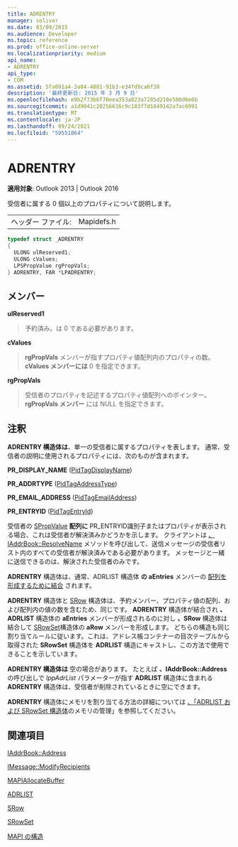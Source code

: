 ```yaml
---
title: ADRENTRY
manager: soliver
ms.date: 03/09/2015
ms.audience: Developer
ms.topic: reference
ms.prod: office-online-server
ms.localizationpriority: medium
api_name:
- ADRENTRY
api_type:
- COM
ms.assetid: 5fa091a4-3a84-4881-91b3-e34fd9ca6f38
description: '最終更新日: 2015 年 3 月 9 日'
ms.openlocfilehash: e9b2f73b6f70eea353a023a7285d210e508d6e6b
ms.sourcegitcommit: a1d9041c20256616c9c183f7d1049142a7ac6991
ms.translationtype: MT
ms.contentlocale: ja-JP
ms.lasthandoff: 09/24/2021
ms.locfileid: "59551864"
---
```

# <a name="adrentry"></a>ADRENTRY

  
  
**適用対象**: Outlook 2013 | Outlook 2016 
  
受信者に属する 0 個以上のプロパティについて説明します。
  
|||
|:-----|:-----|
|ヘッダー ファイル:  <br/> |Mapidefs.h  <br/> |
   
```cpp
typedef struct _ADRENTRY
{
  ULONG ulReserved1;
  ULONG cValues;
  LPSPropValue rgPropVals;
} ADRENTRY, FAR *LPADRENTRY;

```

## <a name="members"></a>メンバー

 **ulReserved1**
  
> 予約済み。は 0 である必要があります。
    
 **cValues**
  
> **rgPropVals** メンバーが指すプロパティ値配列内のプロパティの数。 **cValues メンバーには** 0 を指定できます。 
    
 **rgPropVals**
  
> 受信者のプロパティを記述するプロパティ値配列へのポインター。 **rgPropVals メンバー** には NULL を指定できます。 
    
## <a name="remarks"></a>注釈

**ADRENTRY 構造体は**、単一の受信者に属するプロパティを表します。 通常、受信者の説明に使用されるプロパティには、次のものが含まれます。 
  
 **PR_DISPLAY_NAME** ([PidTagDisplayName](pidtagdisplayname-canonical-property.md))
  
 **PR_ADDRTYPE** ([PidTagAddressType](pidtagaddresstype-canonical-property.md))
  
 **PR_EMAIL_ADDRESS** ([PidTagEmailAddress](pidtagemailaddress-canonical-property.md))
  
 **PR_ENTRYID** ([PidTagEntryId](pidtagentryid-canonical-property.md))
  
受信者の [SPropValue](spropvalue.md) **配列に** PR_ENTRYID識別子またはプロパティが表示される場合、これは受信者が解決済みかどうかを示します。 クライアントは [、IAddrBook::ResolveName](iaddrbook-resolvename.md) メソッドを呼び出して、送信メッセージの受信者リスト内のすべての受信者が解決済みである必要があります。 メッセージと一緒に送信できるのは、解決された受信者のみです。 
  
 **ADRENTRY** 構造体は、通常、ADRLIST 構造体 **の aEntries** メンバーの [配列を形成するために結合](adrlist.md) されます。 
  
 **ADRENTRY** 構造体と [SRow](srow.md) 構造体は、予約メンバー、プロパティ値の配列、および配列内の値の数を含むため、同じです。 **ADRENTRY** 構造体が結合され **、ADRLIST** 構造体の **aEntries** メンバーが形成されるのに対し **、SRow** 構造体は結合して [SRowSet](srowset.md)構造体の **aRow** メンバーを形成します。 どちらの構造も同じ割り当てルールに従います。これは、アドレス帳コンテナーの目次テーブルから取得された **SRowSet** 構造体を **ADRLIST** 構造にキャストし、この方法で使用できることを示しています。 
  
**ADRENTRY 構造体は** 空の場合があります。 たとえば **、IAddrBook::Address** の呼び出しで _lppAdrList_ パラメーターが指す **ADRLIST** 構造体に含まれる **ADRENTRY** 構造体は、受信者が削除されているときに空にできます。 
  
**ADRENTRY** 構造体にメモリを割り当てる方法の詳細については [、「ADRLIST および SRowSet 構造体](managing-memory-for-adrlist-and-srowset-structures.md)のメモリの管理」を参照してください。
  
## <a name="see-also"></a>関連項目



[IAddrBook::Address](iaddrbook-address.md)
  
[IMessage::ModifyRecipients](imessage-modifyrecipients.md)
  
[MAPIAllocateBuffer](mapiallocatebuffer.md)
  
[ADRLIST](adrlist.md)
  
[SRow](srow.md)
  
[SRowSet](srowset.md)


[MAPI の構造](mapi-structures.md)

